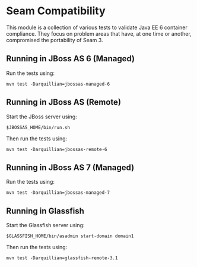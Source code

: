 Seam Compatibility 
==================

This module is a collection of various tests to validate Java EE 6 container
compliance. They focus on problem areas that have, at one time or another,
compromised the portability of Seam 3.

Running in JBoss AS 6 (Managed)
-----------------------------

Run the tests using:

    mvn test -Darquillian=jbossas-managed-6

Running in JBoss AS (Remote)
----------------------------

Start the JBoss server using:

    $JBOSSAS_HOME/bin/run.sh
  
Then run the tests using:

    mvn test -Darquillian=jbossas-remote-6

Running in JBoss AS 7 (Managed)
-----------------------------

Run the tests using:

    mvn test -Darquillian=jbossas-managed-7



Running in Glassfish
--------------------

Start the Glassfish server using: 

    $GLASSFISH_HOME/bin/asadmin start-domain domain1

Then run the tests using:

    mvn test -Darquillian=glassfish-remote-3.1
